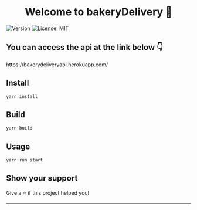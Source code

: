 <h1 align="center">Welcome to bakeryDelivery 👋</h1>
<p>
  <img alt="Version" src="https://img.shields.io/badge/version-1.0.0-blue.svg?cacheSeconds=2592000" />
  <a href="#" target="_blank">
    <img alt="License: MIT" src="https://img.shields.io/badge/License-MIT-yellow.svg" />
  </a>
</p>

<h2>You can access the api at the link below 👇</h2>
<a>https://bakerydeliveryapi.herokuapp.com/</a>

## Install

```sh
yarn install
```

## Build

```sh
yarn build
```

## Usage

```sh
yarn run start
```

## Show your support

Give a ⭐️ if this project helped you!

***
